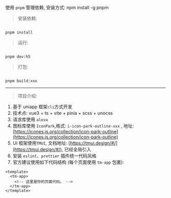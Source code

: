 使用 `pnpm` 管理依赖, 安装方式: npm install -g pnpm

> 安装依赖:

```shell

pnpm install

```

> 运行:

```shell

pnpm dev:h5

```

> 打包:

```shell

pnpm build:xxx

```

---

> 项目介绍:

1. 基于 uniapp 框架`cli`方式开发
2. 技术点: vue3 + ts + vite + pinia + scss + unocss
3. 请求库使用 `alova`
4. 图标库使用 `IconPark`,格式: `i-icon-park-outline-xxx` , 地址: [https://icones.js.org/collection/icon-park-outline](https://icones.js.org/collection/icon-park-outline)
5. UI 框架使用`TMUI`, 文档地址: [https://tmui.design/#/](https://tmui.design/#/), 已经全局引入
6. 安装 `eslint`、`prettier` 插件统一代码风格
7. 官方建议使用如下代码结构 (每个页面使用 `tm-app` 包裹):

```vue
<template>
  <tm-app>
    <!-- 这里是你的页面代码。 -->
  </tm-app>
</template>
```
